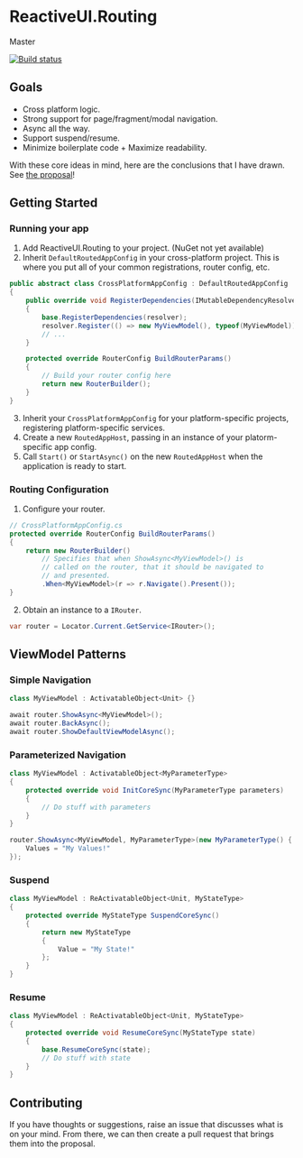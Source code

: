 
# ReactiveUI.Routing

Master

[![Build status](https://ci.appveyor.com/api/projects/status/72dyimy7kn47gr30/branch/master?svg=true)](https://ci.appveyor.com/project/KallynGowdy/reactiveui-routing/branch/master)

## Goals
- Cross platform logic.
- Strong support for page/fragment/modal navigation.
- Async all the way.
- Support suspend/resume.
- Minimize boilerplate code + Maximize readability.

With these core ideas in mind, here are the conclusions that I have drawn.
See [the proposal](./docs/proposal.md)!

## Getting Started

### Running your app

1. Add ReactiveUI.Routing to your project. (NuGet not yet available)
2. Inherit `DefaultRoutedAppConfig` in your cross-platform project. This is where you put all of your common registrations, router config, etc.

```csharp
public abstract class CrossPlatformAppConfig : DefaultRoutedAppConfig
{
    public override void RegisterDependencies(IMutableDependencyResolver resolver)
    {
        base.RegisterDependencies(resolver);
        resolver.Register(() => new MyViewModel(), typeof(MyViewModel));
        // ...
    }

    protected override RouterConfig BuildRouterParams()
    {
        // Build your router config here
        return new RouterBuilder();
    }
}
```

3. Inherit your `CrossPlatformAppConfig` for your platform-specific projects, registering platform-specific services.
4. Create a new `RoutedAppHost`, passing in an instance of your platorm-specific app config.
5. Call `Start()` or `StartAsync()` on the new `RoutedAppHost` when the application is ready to start.

### Routing Configuration

1. Configure your router.

```csharp
// CrossPlatformAppConfig.cs
protected override RouterConfig BuildRouterParams()
{
    return new RouterBuilder()
        // Specifies that when ShowAsync<MyViewModel>() is
        // called on the router, that it should be navigated to
        // and presented.
        .When<MyViewModel>(r => r.Navigate().Present());
}
```

2. Obtain an instance to a `IRouter`.

```csharp
var router = Locator.Current.GetService<IRouter>();
```

## ViewModel Patterns

### Simple Navigation

```csharp
class MyViewModel : ActivatableObject<Unit> {}

await router.ShowAsync<MyViewModel>();
await router.BackAsync();
await router.ShowDefaultViewModelAsync();
```

### Parameterized Navigation

```csharp
class MyViewModel : ActivatableObject<MyParameterType> 
{
    protected override void InitCoreSync(MyParameterType parameters) 
    {
        // Do stuff with parameters
    }
}

router.ShowAsync<MyViewModel, MyParameterType>(new MyParameterType() {
    Values = "My Values!"
});
```

### Suspend

```csharp
class MyViewModel : ReActivatableObject<Unit, MyStateType> 
{
    protected override MyStateType SuspendCoreSync() 
    {
        return new MyStateType 
        {
            Value = "My State!"
        };
    }
}
```

### Resume

```csharp
class MyViewModel : ReActivatableObject<Unit, MyStateType> 
{
    protected override void ResumeCoreSync(MyStateType state) 
    {
        base.ResumeCoreSync(state);
        // Do stuff with state
    }
}
```

## Contributing

If you have thoughts or suggestions, raise an issue that discusses what is on your mind. From there, we can then create a pull request that brings them into the proposal.
